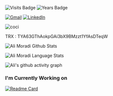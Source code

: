 
![Visits Badge](https://badges.pufler.dev/visits/xibalbas/xibalbas)
![Years Badge](https://badges.pufler.dev/years/xibalbas)

<a href="mailto:ali.mrd318@gmail.com"><img alt="Gmail" src="https://img.shields.io/badge/Gmail-red?style=for-the-badge&logo=gmail&logoColor=white"/></a> <a href="https://www.linkedin.com/in/ali-moradi-dev/"><img alt="LinkedIn" src="https://img.shields.io/badge/linkedin-blue?&style=for-the-badge&logo=linkedin&logoColor=white"/></a>

<img align="center" src="https://github-readme-stats.vercel.app/api?username=xibalbas&show_icons=true&locale=en&include_all_commits=true" alt="coci">

TRX : TYA63GThAokpGAi3bX9BMzzt1YfAsDTeqW

![Ali Moradi Github Stats](https://github-readme-stats.vercel.app/api?username=xibalbas&show_icons=true&include_all_commits=true&theme=radical)

![Ali Moradi Language Stats](https://github-readme-stats.vercel.app/api/top-langs/?username=xibalbas&layout=compact&theme=radical)

![Ali's github activity graph](https://activity-graph.herokuapp.com/graph?username=xibalbas&theme=dracula)

### I'm Currently Working on
[![Readme Card](https://github-readme-stats.vercel.app/api/pin/?username=xibalbas&repo=paper_trading_view)](https://github.com/xibalbas/paper_trading_view)

<!--
<hr>
### Status
<p>
  <img src=https://github-readme-stats.vercel.app/api?username=xibalbas&bg_color=191b1f&title_color=36beb6&text_color=fff&line_height=20&hide=["stars"] />
  <img src=https://github-readme-stats.vercel.app/api/top-langs/?username=hatamiarash7&layout=compact&bg_color=191b1f&title_color=36beb6&text_color=fff&hide=html,css&langs_count=4 />
</p>
-->
